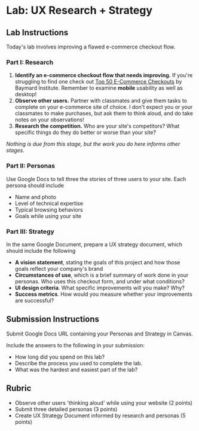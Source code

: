 Lab: UX Research + Strategy
===

## Lab Instructions
Today's lab involves improving a flawed e-commerce checkout flow.

### Part I: Research
1. **Identify an e-commerce checkout flow that needs improving.** If you're struggling to find one check out [Top 50 E-Commerce Checkouts](https://baymard.com/checkout-usability/benchmark/top-100) by Baymard Institute. Remember to examine **mobile** usability as well as desktop!
2. **Observe other users.** Partner with classmates and give them tasks to complete on your e-commerce site of choice. I don't expect you or your classmates to make purchases, but ask them to think aloud, and do take notes on your observations!
3. **Research the competition.** Who are your site's competitors? What specific things do they do better or worse than your site?

*Nothing is due from this stage, but the work you do here informs other stages.*

### Part II: Personas
Use Google Docs to tell three the stories of three users to your site. Each persona should include

* Name and photo
* Level of technical expertise
* Typical browsing behaviors
* Goals while using your site

### Part III: Strategy

In the same Google Document, prepare a UX strategy document, which should include the following

* **A vision statement**, stating the goals of this project and how those goals reflect your company's brand
* **Circumstances of use**, which is a brief summary of work done in your personas. Who uses this checkout form, and under what conditions?
* **UI design criteria**. What specific improvements will you make? Why?
* **Success metrics**. How would you measure whether your improvements are successful?

## Submission Instructions
Submit Google Docs URL containing your Personas and Strategy in Canvas.

Include the answers to the following in your submission:

* How long did you spend on this lab?
* Describe the process you used to complete the lab.
* What was the hardest and easiest part of the lab?

## Rubric
* Observe other users 'thinking aloud' while using your website (2 points)
* Submit three detailed personas (3 points)
* Create UX Strategy Document informed by research and personas (5 points)
